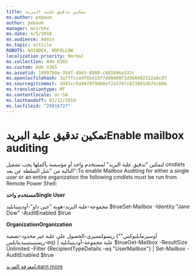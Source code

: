 ```yaml
---
title: تمكين تدقيق علبة البريد
ms.author: pebaum
author: pebaum
manager: mnirkhe
ms.date: 4/5/2018
ms.audience: Admin
ms.topic: article
ROBOTS: NOINDEX, NOFOLLOW
localization_priority: Normal
ms.collection: Adm_O365
ms.custom: Adm_O365
ms.assetid: 19997b0a-394f-4943-8908-c601696a332c
ms.openlocfilehash: 3a7ffccadf6b415f7dd0d0871d368402332a0cd7
ms.sourcegitcommit: dd43cc0a9470f98b8ef2a3787c823801d674c666
ms.translationtype: MT
ms.contentlocale: ar-SA
ms.lasthandoff: 02/12/2019
ms.locfileid: "29916727"
---
```

# <a name="enable-mailbox-auditing"></a><span data-ttu-id="4cf57-102">تمكين تدقيق علبة البريد</span><span class="sxs-lookup"><span data-stu-id="4cf57-102">Enable mailbox auditing</span></span>

<span data-ttu-id="4cf57-103">لتمكين "تدقيق علبة البريد" لمستخدم واحد أو مؤسسة بأكملها يجب تشغيل cmdlets التالية من "شل السلطة عن بعد":</span><span class="sxs-lookup"><span data-stu-id="4cf57-103">To enable Mailbox Auditing for either a single user or an entire organization the following cmdlets must be run from Remote Power Shell:</span></span>
  
 <span data-ttu-id="4cf57-104">**مستخدم واحد**</span><span class="sxs-lookup"><span data-stu-id="4cf57-104">**Single User**</span></span>
  
<span data-ttu-id="4cf57-105">مجموعة-علبة البريد-هوية "جين داو"-أوديتينابليد $true</span><span class="sxs-lookup"><span data-stu-id="4cf57-105">Set-Mailbox -Identity "Jane Dow" -AuditEnabled $true</span></span>
  
 <span data-ttu-id="4cf57-106">**Organization**</span><span class="sxs-lookup"><span data-stu-id="4cf57-106">**Organization**</span></span>
  
<span data-ttu-id="4cf57-107">ريسولتسيزي-الحصول على علبة غير محدود-تصفية {"أوسيرمايلبوكس" ريسيبينتيبيديتايلس-eq} | علبة مجموعة-أوديتينابليد $true</span><span class="sxs-lookup"><span data-stu-id="4cf57-107">Get-Mailbox -ResultSize Unlimited -Filter {RecipientTypeDetails -eq "UserMailbox"} | Set-Mailbox -AuditEnabled $true</span></span>
  
[<span data-ttu-id="4cf57-108">معرفة المزيد</span><span class="sxs-lookup"><span data-stu-id="4cf57-108">Learn more</span></span>](https://support.office.com/article/aaca8987-5b62-458b-9882-c28476a66918)
  


